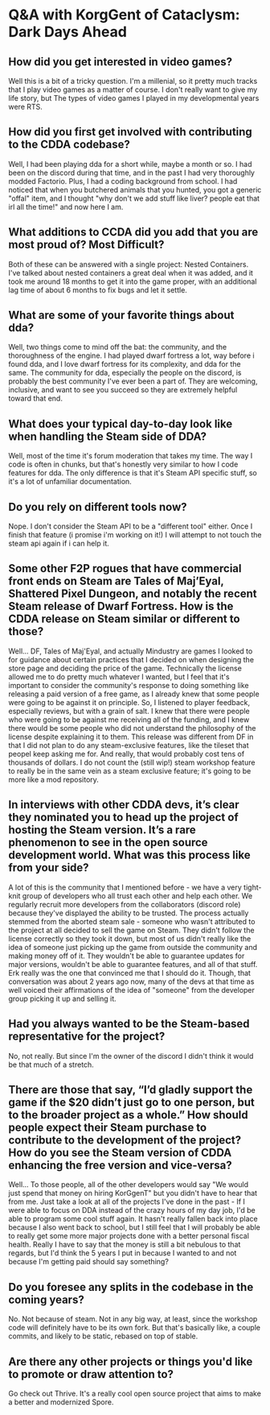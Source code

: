 # Q&A with KorgGent of Cataclysm: Dark Days Ahead

## How did you get interested in video games?
Well this is a bit of a tricky question. I'm a millenial, so it pretty much tracks that I play video games as a matter of course. I don't really want to give my life story, but The types of video games I played in my developmental years were RTS.

## How did you first get involved with contributing to the CDDA codebase?
Well, I had been playing dda for a short while, maybe a month or so. I had been on the discord during that time, and in the past I had very thoroughly modded Factorio. Plus, I had a coding background from school.
I had noticed that when you butchered animals that you hunted, you got a generic "offal" item, and I thought "why don't we add stuff like liver? people eat that irl all the time!" and now here I am.

## What additions to CCDA did you add that you are most proud of? Most Difficult?
Both of these can be answered with a single project: Nested Containers. I've talked about nested containers a great deal when it was added, and it took me around 18 months to get it into the game proper, with an additional lag time of about 6 months to fix bugs and let it settle.

## What are some of your favorite things about dda?
Well, two things come to mind off the bat: the community, and the thoroughness of the engine.
I had played dwarf fortress a lot, way before i found dda, and I love dwarf fortress for its complexity, and dda for the same.
The community for dda, especially the people on the discord, is probably the best community I've ever been a part of. They are welcoming, inclusive, and want to see you succeed so they are extremely helpful toward that end.

## What does your typical day-to-day look like when handling the Steam side of DDA?
Well, most of the time it's forum moderation that takes my time. The way I code is often in chunks, but that's honestly very similar to how I code features for dda. The only difference is that it's Steam API specific stuff, so it's a lot of unfamiliar documentation.

## Do you rely on different tools now?
Nope. I don't consider the Steam API to be a "different tool" either. Once I finish that feature (i promise i'm working on it!) I will attempt to not touch the steam api again if i can help it.

## Some other F2P rogues that have commercial front ends on Steam are Tales of Maj’Eyal, Shattered Pixel Dungeon, and notably the recent Steam release of Dwarf Fortress. How is the CDDA release on Steam similar or different to those?
Well... DF, Tales of Maj'Eyal, and actually Mindustry are games I looked to for guidance about certain practices that I decided on when designing the store page and deciding the price of the game. Technically the license allowed me to do pretty much whatever I wanted, but I feel that it's important to consider the community's response to doing something like releasing a paid version of a free game, as I already knew that some people were going to be against it on principle. So, I listened to player feedback, especially reviews, but with a grain of salt. I knew that there were people who were going to be against me receiving all of the funding, and I knew there would be some people who did not understand the philosophy of the license despite explaining it to them.
This release was different from DF in that I did not plan to do any steam-exclusive features, like the tileset that peopel keep asking me for. And really, that would probably cost tens of thousands of dollars. I do not count the (still wip!) steam workshop feature to really be in the same vein as a steam exclusive feature; it's going to be more like a mod repository.

## In interviews with other CDDA devs, it’s clear they nominated you to head up the project of hosting the Steam version. It’s a rare phenomenon to see in the open source development world. What was this process like from your side?
A lot of this is the community that I mentioned before - we have a very tight-knit group of developers who all trust each other and help each other. We regularly recruit more developers from the collaborators (discord role) because they've displayed the ability to be trusted.
The process actually stemmed from the aborted steam sale - someone who wasn't attributed to the project at all decided to sell the game on Steam. They didn't follow the license correctly so they took it down, but most of us didn't really like the idea of someone just picking up the game from outside the community and making money off of it. They wouldn't be able to guarantee updates for major versions, wouldn't be able to guarantee features, and all of that stuff. Erk really was the one that convinced me that I should do it. Though, that conversation was about 2 years ago now, many of the devs at that time as well voiced their affirmations of the idea of "someone" from the developer group picking it up and selling it.

## Had you always wanted to be the Steam-based representative for the project?
No, not really. But since I'm the owner of the discord I didn't think it would be that much of a stretch.

## There are those that say, “I’d gladly support the game if the $20 didn’t just go to one person, but to the broader project as a whole.” How should people expect their Steam purchase to contribute to the development of the project? How do you see the Steam version of CDDA enhancing the free version and vice-versa?
Well... To those people, all of the other developers would say "We would just spend that money on hiring KorGgenT" but you didn't have to hear that from me. Just take a look at all of the projects I've done in the past - If I were able to focus on DDA instead of the crazy hours of my day job, I'd be able to program some cool stuff again. It hasn't really fallen back into place because I also went back to school, but I still feel that I will probably be able to really get some more major projects done with a better personal fiscal health. Really I have to say that the money is still a bit nebulous to that regards, but I'd think the 5 years I put in because I wanted to and not because I'm getting paid should say something?

## Do you foresee any splits in the codebase in the coming years?
No. Not because of steam. Not in any big way, at least, since the workshop code will definitely have to be its own fork. But that's basically like, a couple commits, and likely to be static, rebased on top of stable.

## Are there any other projects or things you'd like to promote or draw attention to?
Go check out Thrive. It's a really cool open source project that aims to make a better and modernized Spore.
